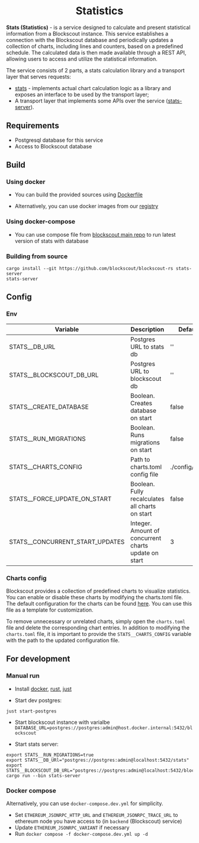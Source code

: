 # <h1 align="center"> Statistics </h1>

**Stats (Statistics)** - is a service designed to calculate and present statistical information from a Blockscout instance. This service establishes a connection with the Blockscout database and periodically updates a collection of charts, including lines and counters, based on a predefined schedule. The calculated data is then made available through a REST API, allowing users to access and utilize the statistical information.

The service consists of 2 parts, a stats calculation library and a transport layer that serves requests:

+ [stats](./stats) - implements actual chart calculation logic as a library and exposes an interface to be used by the transport layer;
+ A transport layer that implements some APIs over the service ([stats-server](./stats-server/)).

## Requirements

- Postgresql database for this service
- Access to Blockscout database

## Build

### Using docker

+ You can build the provided sources using [Dockerfile](./Dockerfile)

+ Alternatively, you can use docker images from our [registry](https://github.com/blockscout/blockscout-rs/pkgs/container/stats)

### Using docker-compose

+ You can use compose file from [blockscout main repo](https://github.com/blockscout/blockscout/blob/master/docker-compose/services/stats.yml) to run latest version of stats with database

### Building from source

```console
cargo install --git https://github.com/blockscout/blockscout-rs stats-server
stats-server
```

## Config

### Env

| Variable                        | Description                                          | Default value        |
| ------------------------------- | ---------------------------------------------------- | -------------------- |
| STATS__DB_URL                   | Postgres URL to stats db                             | ''                   |
| STATS__BLOCKSCOUT_DB_URL        | Postgres URL to blockscout db                        | ''                   |
| STATS__CREATE_DATABASE          | Boolean. Creates database on start                   | false                |
| STATS__RUN_MIGRATIONS           | Boolean. Runs migrations on start                    | false                |
| STATS__CHARTS_CONFIG            | Path to charts.toml config file                      | ./config/charts.toml |
| STATS__FORCE_UPDATE_ON_START    | Boolean. Fully recalculates all charts on start      | false                |
| STATS__CONCURRENT_START_UPDATES | Integer. Amount of concurrent charts update on start | 3                    |

### Charts config

Blockscout provides a collection of predefined charts to visualize statistics. You can enable or disable these charts by modifying the charts.toml file. The default configuration for the charts can be found [here](./config/charts.toml). You can use this file as a template for customization.

To remove unnecessary or unrelated charts, simply open the `charts.toml` file and delete the corresponding chart entries. In addition to modifying the `charts.toml` file, it is important to provide the `STATS__CHARTS_CONFIG` variable with the path to the updated configuration file.

## For development

### Manual run

+ Install [docker](https://docs.docker.com/engine/install/), [rust](https://www.rust-lang.org/tools/install), [just](https://github.com/casey/just)

+ Start dev postgres:

```console
just start-postgres
```

+ Start blockscout instance with varialbe `DATABASE_URL=postgres://postgres:admin@host.docker.internal:5432/blockscout`

+ Start stats server:

```console
export STATS__RUN_MIGRATIONS=true
export STATS__DB_URl="postgres://postgres:admin@localhost:5432/stats"
export STATS__BLOCKSCOUT_DB_URL="postgres://postgres:admin@localhost:5432/blockscout" 
cargo run --bin stats-server
```

### Docker compose

Alternatively, you can use `docker-compose.dev.yml` for simplicity.

+ Set `ETHEREUM_JSONRPC_HTTP_URL` and `ETHEREUM_JSONRPC_TRACE_URL` to ethereum node you have access to (in `backend` (Blockscout) service)
+ Update `ETHEREUM_JSONRPC_VARIANT` if necessary
+ Run `docker compose -f docker-compose.dev.yml up -d`
